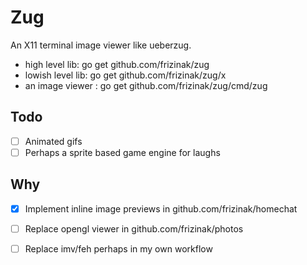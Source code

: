 #  Zug

An X11 terminal image viewer like ueberzug.

- high level lib:   go get github.com/frizinak/zug
- lowish level lib: go get github.com/frizinak/zug/x
- an image viewer : go get github.com/frizinak/zug/cmd/zug

## Todo

- [ ] Animated gifs
- [ ] Perhaps a sprite based game engine for laughs

## Why

- [x] Implement inline image previews in github.com/frizinak/homechat
- [ ] Replace opengl viewer in github.com/frizinak/photos
- [ ] Replace imv/feh perhaps in my own workflow

